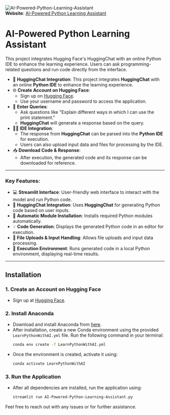  
![AI-Powered-Python-Learning-Assistant](AI-Powered-Python-Learning-Assistant.gif)  
**Website**: [AI-Powered Python Learning Assistant](https://ai-powered-python-learning-assistant.streamlit.app/)

# AI-Powered Python Learning Assistant

This project integrates Hugging Face's HuggingChat with an online Python IDE to enhance the learning experience. Users can ask programming-related questions and run code directly from the interface.

- 🤖 **HuggingChat Integration**: This project integrates **HuggingChat** with an online **Python IDE** to enhance the learning experience.
- 🌐 **Create Account on Hugging Face**:  
  - Sign up on [Hugging Face](https://huggingface.co/welcome).
  - Use your username and password to access the application.
- 💬 **Enter Queries**:  
  - Ask questions like "Explain different ways in which I can use the print statement."
  - **HuggingChat** will generate a response based on the query.
- 🧑‍💻 **IDE Integration**:  
  - The response from **HuggingChat** can be parsed into the **Python IDE** for execution.
  - Users can also upload input data and files for processing by the IDE.
- 📥 **Download Code & Response**:  
  - After execution, the generated code and its response can be downloaded for reference.
---

### Key Features:
- 💻 **Streamlit Interface**: User-friendly web interface to interact with the model and run Python code.
- 🤖 **HuggingChat Integration**: Uses **HuggingChat** for generating Python code based on user inputs.
- 🔧 **Automatic Module Installation**: Installs required Python modules automatically.
- 💡 **Code Generation**: Displays the generated Python code in an editor for execution.
- 📁 **File Uploads & Input Handling**: Allows file uploads and input data processing.
- 🚀 **Execution Environment**: Runs generated code in a local Python environment, displaying real-time results.

---

## Installation

### 1. Create an Account on Hugging Face  
- Sign up at [Hugging Face](https://huggingface.co/welcome).

### 2. Install **Anaconda**
- Download and install Anaconda from [here](https://www.anaconda.com/products/distribution).
- After installation, create a new Conda environment using the provided `LearnPythonWithAI.yml` file. Run the following command in your terminal:
  ```bash
  conda env create -f LearnPythonWithAI.yml
  ```
- Once the environment is created, activate it using:
  ```bash
  conda activate LearnPythonWithAI
  ```

### 3. Run the Application
- After all dependencies are installed, run the application using:
  ```bash
  streamlit run AI-Powered-Python-Learning-Assistant.py
  ```
 
Feel free to reach out with any issues or for further assistance.
```
 
